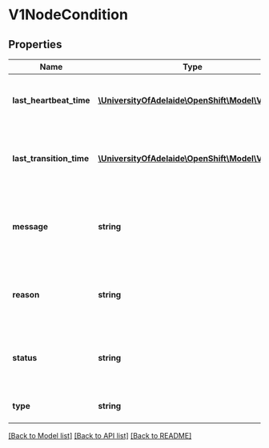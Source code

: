 # V1NodeCondition

## Properties
Name | Type | Description | Notes
------------ | ------------- | ------------- | -------------
**last_heartbeat_time** | [**\UniversityOfAdelaide\OpenShift\Model\V1Time**](V1Time.md) | Last time we got an update on a given condition. | [optional] 
**last_transition_time** | [**\UniversityOfAdelaide\OpenShift\Model\V1Time**](V1Time.md) | Last time the condition transit from one status to another. | [optional] 
**message** | **string** | Human readable message indicating details about last transition. | [optional] 
**reason** | **string** | (brief) reason for the condition&#39;s last transition. | [optional] 
**status** | **string** | Status of the condition, one of True, False, Unknown. | 
**type** | **string** | Type of node condition. | 

[[Back to Model list]](../README.md#documentation-for-models) [[Back to API list]](../README.md#documentation-for-api-endpoints) [[Back to README]](../README.md)


